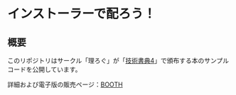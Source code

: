 # インストーラーで配ろう！

## 概要
このリポジトリはサークル「理ろぐ」が「[技術書典4](https://techbookfest.org/event/tbf04)」で頒布する本のサンプルコードを公開しています。

詳細および電子版の販売ページ：[BOOTH](https://relog.booth.pm/items/810103)



